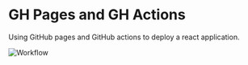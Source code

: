 # GH Pages and GH Actions

Using GitHub pages and GitHub actions to deploy a react application.

![Workflow](https://github.com/jhonathanalencar/gh-pages-and-gh-actions/actions/workflows/build-deploy.yaml/badge.svg)
